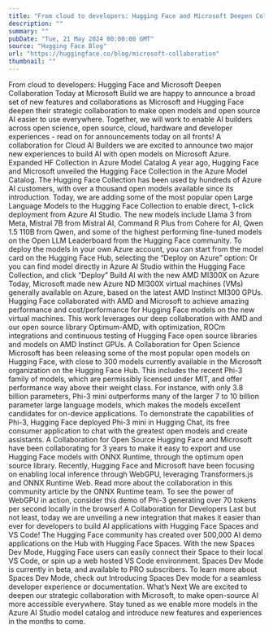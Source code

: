 ```yaml
---
title: "From cloud to developers: Hugging Face and Microsoft Deepen Collaboration"
description: ""
summary: ""
pubDate: "Tue, 21 May 2024 00:00:00 GMT"
source: "Hugging Face Blog"
url: "https://huggingface.co/blog/microsoft-collaboration"
thumbnail: ""
---
```


From cloud to developers: Hugging Face and Microsoft Deepen Collaboration
Today at Microsoft Build we are happy to announce a broad set of new features and collaborations as Microsoft and Hugging Face deepen their strategic collaboration to make open models and open source AI easier to use everywhere. Together, we will work to enable AI builders across open science, open source, cloud, hardware and developer experiences - read on for announcements today on all fronts!
A collaboration for Cloud AI Builders
we are excited to announce two major new experiences to build AI with open models on Microsoft Azure.
Expanded HF Collection in Azure Model Catalog
A year ago, Hugging Face and Microsoft unveiled the Hugging Face Collection in the Azure Model Catalog. The Hugging Face Collection has been used by hundreds of Azure AI customers, with over a thousand open models available since its introduction. Today, we are adding some of the most popular open Large Language Models to the Hugging Face Collection to enable direct, 1-click deployment from Azure AI Studio.
The new models include Llama 3 from Meta, Mistral 7B from Mistral AI, Command R Plus from Cohere for AI, Qwen 1.5 110B from Qwen, and some of the highest performing fine-tuned models on the Open LLM Leaderboard from the Hugging Face community.
To deploy the models in your own Azure account, you can start from the model card on the Hugging Face Hub, selecting the “Deploy on Azure” option:
Or you can find model directly in Azure AI Studio within the Hugging Face Collection, and click “Deploy”
Build AI with the new AMD MI300X on Azure
Today, Microsoft made new Azure ND MI300X virtual machines (VMs) generally available on Azure, based on the latest AMD Instinct MI300 GPUs. Hugging Face collaborated with AMD and Microsoft to achieve amazing performance and cost/performance for Hugging Face models on the new virtual machines.
This work leverages our deep collaboration with AMD and our open source library Optimum-AMD, with optimization, ROCm integrations and continuous testing of Hugging Face open source libraries and models on AMD Instinct GPUs.
A Collaboration for Open Science
Microsoft has been releasing some of the most popular open models on Hugging Face, with close to 300 models currently available in the Microsoft organization on the Hugging Face Hub.
This includes the recent Phi-3 family of models, which are permissibly licensed under MIT, and offer performance way above their weight class. For instance, with only 3.8 billion parameters, Phi-3 mini outperforms many of the larger 7 to 10 billion parameter large language models, which makes the models excellent candidates for on-device applications.
To demonstrate the capabilities of Phi-3, Hugging Face deployed Phi-3 mini in Hugging Chat, its free consumer application to chat with the greatest open models and create assistants.
A Collaboration for Open Source
Hugging Face and Microsoft have been collaborating for 3 years to make it easy to export and use Hugging Face models with ONNX Runtime, through the optimum open source library.
Recently, Hugging Face and Microsoft have been focusing on enabling local inference through WebGPU, leveraging Transformers.js and ONNX Runtime Web. Read more about the collaboration in this community article by the ONNX Runtime team.
To see the power of WebGPU in action, consider this demo of Phi-3 generating over 70 tokens per second locally in the browser!
A Collaboration for Developers
Last but not least, today we are unveiling a new integration that makes it easier than ever for developers to build AI applications with Hugging Face Spaces and VS Code!
The Hugging Face community has created over 500,000 AI demo applications on the Hub with Hugging Face Spaces. With the new Spaces Dev Mode, Hugging Face users can easily connect their Space to their local VS Code, or spin up a web hosted VS Code environment.
Spaces Dev Mode is currently in beta, and available to PRO subscribers. To learn more about Spaces Dev Mode, check out Introducing Spaces Dev mode for a seamless developer experience or documentation.
What’s Next
We are excited to deepen our strategic collaboration with Microsoft, to make open-source AI more accessible everywhere. Stay tuned as we enable more models in the Azure AI Studio model catalog and introduce new features and experiences in the months to come.